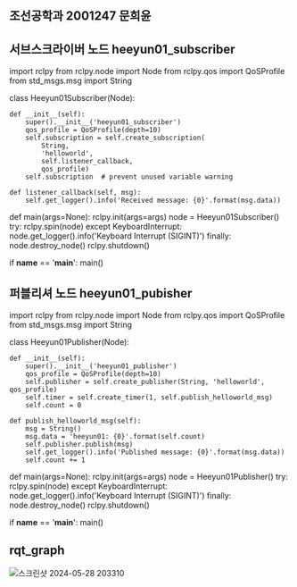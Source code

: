 ## 조선공학과 2001247 문희윤 

##  서브스크라이버 노드 heeyun01_subscriber

import rclpy
from rclpy.node import Node
from rclpy.qos import QoSProfile
from std_msgs.msg import String

class Heeyun01Subscriber(Node):

    def __init__(self):
        super().__init__('heeyun01_subscriber')
        qos_profile = QoSProfile(depth=10)
        self.subscription = self.create_subscription(
            String,
            'helloworld',
            self.listener_callback,
            qos_profile)
        self.subscription  # prevent unused variable warning

    def listener_callback(self, msg):
        self.get_logger().info('Received message: {0}'.format(msg.data))

def main(args=None):
    rclpy.init(args=args)
    node = Heeyun01Subscriber()
    try:
        rclpy.spin(node)
    except KeyboardInterrupt:
        node.get_logger().info('Keyboard Interrupt (SIGINT)')
    finally:
        node.destroy_node()
        rclpy.shutdown()

if __name__ == '__main__':
    main()

## 퍼블리셔 노드 heeyun01_pubisher

import rclpy
from rclpy.node import Node
from rclpy.qos import QoSProfile
from std_msgs.msg import String

class Heeyun01Publisher(Node):

    def __init__(self):
        super().__init__('heeyun01_publisher')
        qos_profile = QoSProfile(depth=10)
        self.publisher = self.create_publisher(String, 'helloworld', qos_profile)
        self.timer = self.create_timer(1, self.publish_helloworld_msg)
        self.count = 0

    def publish_helloworld_msg(self):
        msg = String()
        msg.data = 'heeyun01: {0}'.format(self.count)
        self.publisher.publish(msg)
        self.get_logger().info('Published message: {0}'.format(msg.data))
        self.count += 1

def main(args=None):
    rclpy.init(args=args)
    node = Heeyun01Publisher()
    try:
        rclpy.spin(node)
    except KeyboardInterrupt:
        node.get_logger().info('Keyboard Interrupt (SIGINT)')
    finally:
        node.destroy_node()
        rclpy.shutdown()

if __name__ == '__main__':
    main()

 ## rqt_graph

 ![스크린샷 2024-05-28 203310](https://github.com/heeyun28/homework1/assets/170499767/831d0e56-a685-418d-ab28-c9443e53b98a)

